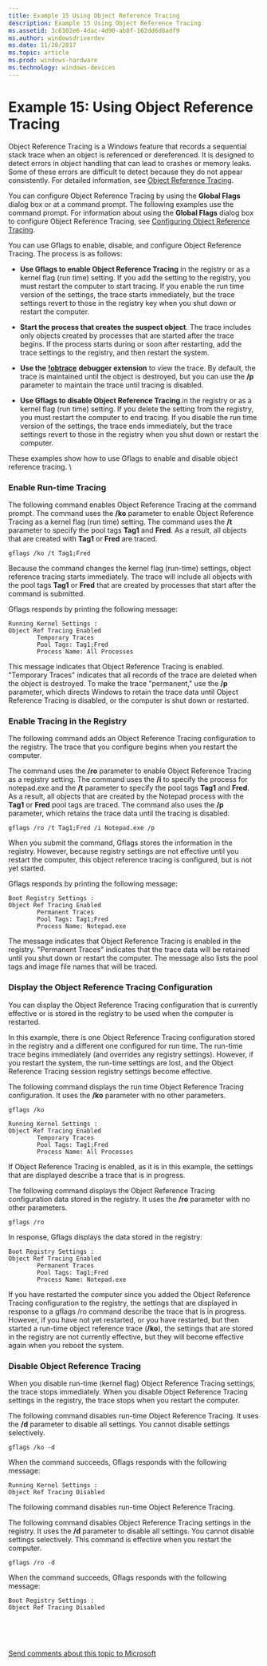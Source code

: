 ```yaml
---
title: Example 15 Using Object Reference Tracing
description: Example 15 Using Object Reference Tracing
ms.assetid: 3c6102e6-4dac-4d90-ab8f-162dd6d8adf9
ms.author: windowsdriverdev
ms.date: 11/28/2017
ms.topic: article
ms.prod: windows-hardware
ms.technology: windows-devices
---
```


# Example 15: Using Object Reference Tracing


Object Reference Tracing is a Windows feature that records a sequential stack trace when an object is referenced or dereferenced. It is designed to detect errors in object handling that can lead to crashes or memory leaks. Some of these errors are difficult to detect because they do not appear consistently. For detailed information, see [Object Reference Tracing](object-reference-tracing.md).

You can configure Object Reference Tracing by using the **Global Flags** dialog box or at a command prompt. The following examples use the command prompt. For information about using the **Global Flags** dialog box to configure Object Reference Tracing, see [Configuring Object Reference Tracing](configuring-object-reference-tracing.md).

You can use Gflags to enable, disable, and configure Object Reference Tracing. The process is as follows:

-   **Use Gflags to enable Object Reference Tracing** in the registry or as a kernel flag (run time) setting. If you add the setting to the registry, you must restart the computer to start tracing. If you enable the run time version of the settings, the trace starts immediately, but the trace settings revert to those in the registry key when you shut down or restart the computer.

-   **Start the process that creates the suspect object**. The trace includes only objects created by processes that are started after the trace begins. If the process starts during or soon after restarting, add the trace settings to the registry, and then restart the system.

-   **Use the** [**!obtrace**](-obtrace.md) **debugger extension** to view the trace. By default, the trace is maintained until the object is destroyed, but you can use the **/p** parameter to maintain the trace until tracing is disabled.

-   **Use Gflags to disable Object Reference Tracing**.in the registry or as a kernel flag (run time) setting. If you delete the setting from the registry, you must restart the computer to end tracing. If you disable the run time version of the settings, the trace ends immediately, but the trace settings revert to those in the registry when you shut down or restart the computer.

These examples show how to use Gflags to enable and disable object reference tracing. \\

### <span id="enable_run_time_tracing"></span><span id="ENABLE_RUN_TIME_TRACING"></span>Enable Run-time Tracing

The following command enables Object Reference Tracing at the command prompt. The command uses the **/ko** parameter to enable Object Reference Tracing as a kernel flag (run time) setting. The command uses the **/t** parameter to specify the pool tags **Tag1** and **Fred**. As a result, all objects that are created with **Tag1** or **Fred** are traced.

```
gflags /ko /t Tag1;Fred
```

Because the command changes the kernel flag (run-time) settings, object reference tracing starts immediately. The trace will include all objects with the pool tags **Tag1** or **Fred** that are created by processes that start after the command is submitted.

Gflags responds by printing the following message:

```
Running Kernel Settings :
Object Ref Tracing Enabled
        Temporary Traces
        Pool Tags: Tag1;Fred
        Process Name: All Processes
```

This message indicates that Object Reference Tracing is enabled. "Temporary Traces" indicates that all records of the trace are deleted when the object is destroyed. To make the trace "permanent," use the **/p** parameter, which directs Windows to retain the trace data until Object Reference Tracing is disabled, or the computer is shut down or restarted.

### <span id="enable_tracing_in_the_registry"></span><span id="ENABLE_TRACING_IN_THE_REGISTRY"></span>Enable Tracing in the Registry

The following command adds an Object Reference Tracing configuration to the registry. The trace that you configure begins when you restart the computer.

The command uses the **/ro** parameter to enable Object Reference Tracing as a registry setting. The command uses the **/i** to specify the process for notepad.exe and the **/t** parameter to specify the pool tags **Tag1** and **Fred**. As a result, all objects that are created by the Notepad process with the **Tag1** or **Fred** pool tags are traced. The command also uses the **/p** parameter, which retains the trace data until the tracing is disabled.

```
gflags /ro /t Tag1;Fred /i Notepad.exe /p
```

When you submit the command, Gflags stores the information in the registry. However, because registry settings are not effective until you restart the computer, this object reference tracing is configured, but is not yet started.

Gflags responds by printing the following message:

```
Boot Registry Settings :
Object Ref Tracing Enabled
        Permanent Traces
        Pool Tags: Tag1;Fred
        Process Name: Notepad.exe
```

The message indicates that Object Reference Tracing is enabled in the registry. "Permanent Traces" indicates that the trace data will be retained until you shut down or restart the computer. The message also lists the pool tags and image file names that will be traced.

### <span id="display_the_object_reference_tracing_configuration"></span><span id="DISPLAY_THE_OBJECT_REFERENCE_TRACING_CONFIGURATION"></span>Display the Object Reference Tracing Configuration

You can display the Object Reference Tracing configuration that is currently effective or is stored in the registry to be used when the computer is restarted.

In this example, there is one Object Reference Tracing configuration stored in the registry and a different one configured for run time. The run-time trace begins immediately (and overrides any registry settings). However, if you restart the system, the run-time settings are lost, and the Object Reference Tracing session registry settings become effective.

The following command displays the run time Object Reference Tracing configuration. It uses the **/ko** parameter with no other parameters.

```
gflags /ko
```

```
Running Kernel Settings :
Object Ref Tracing Enabled
        Temporary Traces
        Pool Tags: Tag1;Fred
        Process Name: All Processes
```

If Object Reference Tracing is enabled, as it is in this example, the settings that are displayed describe a trace that is in progress.

The following command displays the Object Reference Tracing configuration data stored in the registry. It uses the **/ro** parameter with no other parameters.

```
gflags /ro
```

In response, Gflags displays the data stored in the registry:

```
Boot Registry Settings :
Object Ref Tracing Enabled
        Permanent Traces
        Pool Tags: Tag1;Fred
        Process Name: Notepad.exe
```

If you have restarted the computer since you added the Object Reference Tracing configuration to the registry, the settings that are displayed in response to a gflags /ro command describe the trace that is in progress. However, if you have not yet restarted, or you have restarted, but then started a run-time object reference trace (**/ko**), the settings that are stored in the registry are not currently effective, but they will become effective again when you reboot the system.

### <span id="disable_object_reference_tracing"></span><span id="DISABLE_OBJECT_REFERENCE_TRACING"></span>Disable Object Reference Tracing

When you disable run-time (kernel flag) Object Reference Tracing settings, the trace stops immediately. When you disable Object Reference Tracing settings in the registry, the trace stops when you restart the computer.

The following command disables run-time Object Reference Tracing. It uses the **/d** parameter to disable all settings. You cannot disable settings selectively.

```
gflags /ko -d
```

When the command succeeds, Gflags responds with the following message:

```
Running Kernel Settings :
Object Ref Tracing Disabled
```

The following command disables run-time Object Reference Tracing.

The following command disables Object Reference Tracing settings in the registry. It uses the **/d** parameter to disable all settings. You cannot disable settings selectively. This command is effective when you restart the computer.

```
gflags /ro -d
```

When the command succeeds, Gflags responds with the following message:

```
Boot Registry Settings :
Object Ref Tracing Disabled
```

 

 

[Send comments about this topic to Microsoft](mailto:wsddocfb@microsoft.com?subject=Documentation%20feedback%20[debugger\debugger]:%20Example%2015:%20Using%20Object%20Reference%20Tracing%20%20RELEASE:%20%285/15/2017%29&body=%0A%0APRIVACY%20STATEMENT%0A%0AWe%20use%20your%20feedback%20to%20improve%20the%20documentation.%20We%20don't%20use%20your%20email%20address%20for%20any%20other%20purpose,%20and%20we'll%20remove%20your%20email%20address%20from%20our%20system%20after%20the%20issue%20that%20you're%20reporting%20is%20fixed.%20While%20we're%20working%20to%20fix%20this%20issue,%20we%20might%20send%20you%20an%20email%20message%20to%20ask%20for%20more%20info.%20Later,%20we%20might%20also%20send%20you%20an%20email%20message%20to%20let%20you%20know%20that%20we've%20addressed%20your%20feedback.%0A%0AFor%20more%20info%20about%20Microsoft's%20privacy%20policy,%20see%20http://privacy.microsoft.com/default.aspx. "Send comments about this topic to Microsoft")




